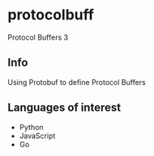 # protocolbuff
Protocol Buffers 3


## Info

Using Protobuf to define Protocol Buffers


## Languages of interest

- Python
- JavaScript
- Go